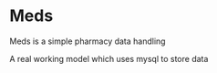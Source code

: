 # Meds
Meds is a simple pharmacy data handling

A real working model which uses mysql to store data
